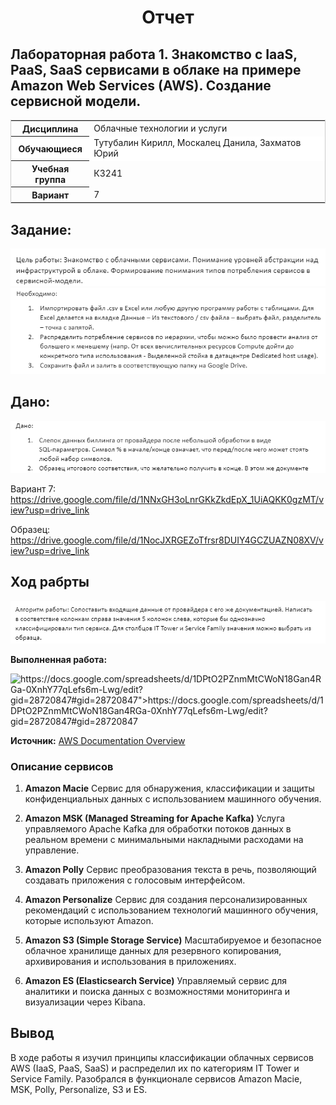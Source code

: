 <h1 style="text-align: center">Отчет</h1>

<h2>
Лабораторная работа 1. Знакомство с IaaS, PaaS, SaaS сервисами в облаке на примере Amazon Web Services (AWS). Создание сервисной модели.</h2>

<table style="outline: none; border: 1px solid #ccc">
<tbody>
    <tr>
    <th>Дисциплина</th>
        <td>Облачные технологии и услуги</td>
    </tr>
    <tr style="background: #fff;">
        <th>Обучающиеся</th>
        <td>Тутубалин Кирилл, Москалец Данила, Захматов Юрий</td>
    </tr>
    <tr>
    <th>Учебная группа</th>
        <td>К3241</td>
    </tr>
    <tr>
    <th>Вариант</th>
        <td>7</td>
    </tr>
    </tbody>
</table>

## Задание:
![Цель](assets/1.png)
![Задание](assets/2.png)

## Дано: 
![Дано](assets/3.png)
<p>Вариант 7: <a target='_blank' href='https://drive.google.com/file/d/1NNxGH3oLnrGKkZkdEpX_1UiAQKK0gzMT/view?usp=drive_link'>https://drive.google.com/file/d/1NNxGH3oLnrGKkZkdEpX_1UiAQKK0gzMT/view?usp=drive_link</a></p>
<p>Образец: <a target="_blank" href='https://drive.google.com/file/d/1NocJXRGEZoTfrsr8DUIY4GCZUAZN08XV/view?usp=drive_link'>https://drive.google.com/file/d/1NocJXRGEZoTfrsr8DUIY4GCZUAZN08XV/view?usp=drive_link</a></p>


## Ход рабрты
![алгоритм работы](assets/4.png)
<!--<p><b>Выполненная работа:</b> <a target="_blank" href="https://docs.google.com/spreadsheets/d/1DPtO2PZnmMtCWoN18Gan4RGa-0XnhY77qLefs6m-Lwg/edit?gid=28720847#gid=28720847">https://docs.google.com/spreadsheets/d/1DPtO2PZnmMtCWoN18Gan4RGa-0XnhY77qLefs6m-Lwg/edit?gid=28720847#gid=28720847</a></p>-->
<p><b>Выполненная работа:</b> </p>
<img alt='https://docs.google.com/spreadsheets/d/1DPtO2PZnmMtCWoN18Gan4RGa-0XnhY77qLefs6m-Lwg/edit?gid=28720847#gid=28720847">https://docs.google.com/spreadsheets/d/1DPtO2PZnmMtCWoN18Gan4RGa-0XnhY77qLefs6m-Lwg/edit?gid=28720847#gid=28720847' src='assets/screen.png'>


<p><b>Источник:</b> <a target="_blank" href='https://aws.amazon.com/ru/documentation-overview/?nc2=h_ql_doc_do'>AWS Documentation Overview</a></p>

### Описание сервисов
1. <b>Amazon Macie</b>
Сервис для обнаружения, классификации и защиты конфиденциальных данных с использованием машинного обучения.


2. <b>Amazon MSK (Managed Streaming for Apache Kafka)</b>
Услуга управляемого Apache Kafka для обработки потоков данных в реальном времени с минимальными накладными расходами на управление.


3.  <b>Amazon Polly</b>
Сервис преобразования текста в речь, позволяющий создавать приложения с голосовым интерфейсом.


4. <b>Amazon Personalize</b>
Сервис для создания персонализированных рекомендаций с использованием технологий машинного обучения, которые используют Amazon.


5. <b>Amazon S3 (Simple Storage Service)</b>
Масштабируемое и безопасное облачное хранилище данных для резервного копирования, архивирования и использования в приложениях.


6. <b>Amazon ES (Elasticsearch Service)</b>
Управляемый сервис для аналитики и поиска данных с возможностями мониторинга и визуализации через Kibana.

## Вывод
<p> В ходе работы я изучил принципы классификации облачных сервисов AWS (IaaS, PaaS, SaaS) и распределил их по категориям IT Tower и Service Family. Разобрался в функционале сервисов Amazon Macie, MSK, Polly, Personalize, S3 и ES.</p>